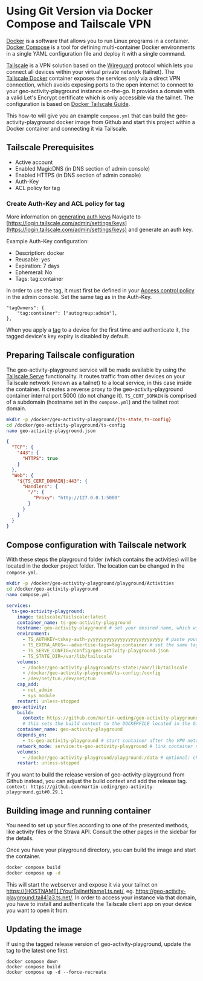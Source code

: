 # Using Git Version via Docker Compose and Tailscale VPN

[Docker](https://www.docker.com/) is a software that allows you to run Linux programs in a container.
[Docker Compose](https://docs.docker.com/compose/) is a tool for defining multi-container Docker environments in a single YAML configuration file and deploy it with a single command.

[Tailscale](https://tailscale.com/) is a VPN solution based on the [Wireguard](https://www.wireguard.com/) protocol which lets you connect all devices within your virtual private network (tailnet). The [Tailscale Docker](https://tailscale.com/kb/1282/docker) container exposes the services only via a direct VPN connection, which avoids exposing ports to the open internet to connect to your geo-activity-playground instance on-the-go. It provides a domain with a valid Let's Encrypt certificate which is only accessible via the tailnet.
The configuration is based on [Docker Tailscale Guide](https://tailscale.com/blog/docker-tailscale-guide).

This how-to will give you an example `compose.yml` that can build the geo-activity-playground docker image from Github and start this project within a Docker container and connecting it via Tailscale.

## Tailscale Prerequisites

- Active account
- Enabled MagicDNS (in DNS section of admin console)
- Enabled HTTPS (in DNS section of admin console)
- Auth-Key
- ACL policy for tag

### Create Auth-Key and ACL policy for tag

More information on [generating auth keys](https://tailscale.com/kb/1085/auth-keys)
Navigate to [https://login.tailscale.com/admin/settings/keys](https://login.tailscale.com/admin/settings/keys) and generate an auth key.

Example Auth-Key configuration:
- Description: docker
- Reusable: yes
- Expiration: 7 days
- Ephemeral: No
- Tags: tag:container

In order to use the tag, it must first be defined in your [Access control policy](https://tailscale.com/kb/1018/acls) in the admin console. Set the same tag as in the Auth-Key.

```
"tagOwners": {
	"tag:container": ["autogroup:admin"],
},
```

When you apply a [tag](https://tailscale.com/kb/1068/tags#generate-an-auth-key-with-a-tag) to a device for the first time and authenticate it, the tagged device's key expiry is disabled by default.

## Preparing Tailscale configuration

The geo-activity-playground service will be made available by using the [Tailscale Serve](https://tailscale.com/kb/1312/serve) functionality.
It routes traffic from other devices on your Tailscale network (known as a tailnet) to a local service, in this case inside the container.
It creates a reverse proxy to the geo-activity-playground container internal port 5000 (do not change it).
`TS_CERT_DOMAIN` is comprised of a subdomain (hostname set in the `compose.yml`) and the tailnet root domain.

```bash
mkdir -p /docker/geo-activity-playground/{ts-state,ts-config}
cd /docker/geo-activity-playground/ts-config
nano geo-activity-playground.json
```

```json
{
  "TCP": {
    "443": {
      "HTTPS": true
    }
  },
  "Web": {
    "${TS_CERT_DOMAIN}:443": {
      "Handlers": {
        "/": {
          "Proxy": "http://127.0.0.1:5000"
        }
      }
    }
  }
}
```

## Compose configuration with Tailscale network

With these steps the playground folder (which contains the activities) will be located in the docker project folder. The location can be changed in the `compose.yml`.

```bash
mkdir -p /docker/geo-activity-playground/playground/Activities
cd /docker/geo-activity-playground
nano compose.yml
```

```yml
services:
  ts-geo-activity-playground:
    image: tailscale/tailscale:latest
    container_name: ts-geo-activity-playground
    hostname: geo-activity-playground # set your desired name, which will be the tailscale subdomain
    environment:
      - TS_AUTHKEY=tskey-auth-yyyyyyyyyyyyyyyyyyyyyyyyyyyy # paste your created Auth-Key
      - TS_EXTRA_ARGS=--advertise-tags=tag:container # set the same tag as in the Auth-Key
      - TS_SERVE_CONFIG=/config/geo-activity-playground.json
      - TS_STATE_DIR=/var/lib/tailscale
    volumes:
      - /docker/geo-activity-playground/ts-state:/var/lib/tailscale
      - /docker/geo-activity-playground/ts-config:/config
      - /dev/net/tun:/dev/net/tun
    cap_add:
      - net_admin
      - sys_module
    restart: unless-stopped
  geo-activity:
    build:
      context: https://github.com/martin-ueding/geo-activity-playground.git
      # this sets the build context to the DOCKERFILE located in the Github repository
    container_name: geo-activity-playground
    depends_on:
      - ts-geo-activity-playground # start container after the VPN network is active
    network_mode: service:ts-geo-activity-playground # link container network to tailscale container
    volumes:
      - /docker/geo-activity-playground/playground:/data # optional: change left side to your desired playground directory
    restart: unless-stopped
```

If you want to build the release version of geo-activity-playground from Github instead, you can adjust the build context and add the release tag.
`context: https://github.com/martin-ueding/geo-activity-playground.git#0.29.1`

## Building image and running container

You need to set up your files according to one of the presented methods, like activity files or the Strava API. Consult the other pages in the sidebar for the details.

Once you have your playground directory, you can build the image and start the container.

```bash
docker compose build
docker compose up -d
```

This will start the webserver and expose it via your tailnet on <https://[HOSTNAME].[YourTailnetName].ts.net/>, eg. <https://geo-activity-playground.tail41a3.ts.net/>.
In order to access your instance via that domain, you have to install and authenticate the Tailscale client app on your device you want to open it from.

## Updating the image

If using the tagged release version of geo-activity-playground, update the tag to the latest one first.

```
docker compose down
docker compose build
docker compose up -d --force-recreate
```